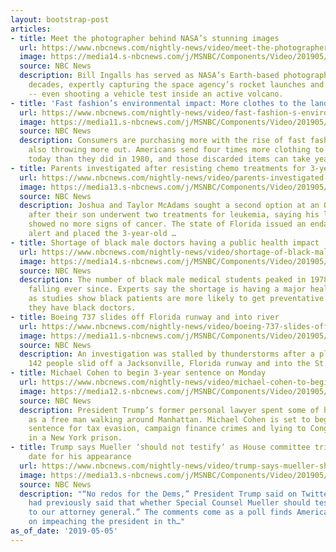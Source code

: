 ```yaml
---
layout: bootstrap-post
articles:
- title: Meet the photographer behind NASA’s stunning images
  url: https://www.nbcnews.com/nightly-news/video/meet-the-photographer-behind-nasa-s-stunning-images-58919493572
  image: https://media14.s-nbcnews.com/j/MSNBC/Components/Video/201905/nn_ksa_nasa_photographer_190505_1920x1080.nbcnews-fp-1200-630.jpg
  source: NBC News
  description: Bill Ingalls has served as NASA’s Earth-based photographer for three
    decades, expertly capturing the space agency’s rocket launches and critical moments
    -- even shooting a vehicle test inside an active volcano.
- title: 'Fast fashion’s environmental impact: More clothes to the landfill'
  url: https://www.nbcnews.com/nightly-news/video/fast-fashion-s-environmental-impact-more-clothes-to-the-landfill-58919493555
  image: https://media11.s-nbcnews.com/j/MSNBC/Components/Video/201905/nn_ath_fast_fashion_pollution_190505_1920x1080.nbcnews-fp-1200-630.jpg
  source: NBC News
  description: Consumers are purchasing more with the rise of fast fashion, but they’re
    also throwing more out. Americans send four times more clothing to the landfill
    today than they did in 1980, and those discarded items can take years to decompose.
- title: Parents investigated after resisting chemo treatments for 3-year-old son
  url: https://www.nbcnews.com/nightly-news/video/parents-investigated-after-resisting-chemo-treatments-for-3-year-old-son-58917445963
  image: https://media13.s-nbcnews.com/j/MSNBC/Components/Video/201905/nn_mhu_parents_resist_chemo_190505_1920x1080.nbcnews-fp-1200-630.jpg
  source: NBC News
  description: Joshua and Taylor McAdams sought a second option at an Ohio hospital
    after their son underwent two treatments for leukemia, saying his lab results
    showed no more signs of cancer. The state of Florida issued an endangered child
    alert and placed the 3-year-old …
- title: Shortage of black male doctors having a public health impact
  url: https://www.nbcnews.com/nightly-news/video/shortage-of-black-male-doctors-having-a-public-health-impact-58917957878
  image: https://media14.s-nbcnews.com/j/MSNBC/Components/Video/201905/nn_ral_black_men_in_medicine_190505_1920x1080.nbcnews-fp-1200-630.jpg
  source: NBC News
  description: The number of black male medical students peaked in 1978 and has been
    falling ever since. Experts say the shortage is having a major health impact,
    as studies show black patients are more likely to get preventative tests when
    they have black doctors.
- title: Boeing 737 slides off Florida runway and into river
  url: https://www.nbcnews.com/nightly-news/video/boeing-737-slides-off-florida-runway-and-into-river-58916933975
  image: https://media11.s-nbcnews.com/j/MSNBC/Components/Video/201905/nn_tle_737_skids_off_runway_190505_1920x1080.nbcnews-fp-1200-630.jpg
  source: NBC News
  description: An investigation was stalled by thunderstorms after a plane carrying
    142 people slid off a Jacksonville, Florida runway and into the St. Johns River.
- title: Michael Cohen to begin 3-year sentence on Monday
  url: https://www.nbcnews.com/nightly-news/video/michael-cohen-to-begin-3-year-sentence-on-monday-58918469657
  image: https://media12.s-nbcnews.com/j/MSNBC/Components/Video/201905/nn_kpa_michael_cohen_preps_jailtime_190505_1920x1080.nbcnews-fp-1200-630.jpg
  source: NBC News
  description: President Trump’s former personal lawyer spent some of his last hours
    as a free man walking around Manhattan. Michael Cohen is set to begin his three-year
    sentence for tax evasion, campaign finance crimes and lying to Congress on Monday
    in a New York prison.
- title: Trump says Mueller ‘should not testify’ as House committee tries to finalize
    date for his appearance
  url: https://www.nbcnews.com/nightly-news/video/trump-says-mueller-should-not-testify-as-house-committee-tries-to-finalize-date-for-his-appearance-58918469641
  image: https://media13.s-nbcnews.com/j/MSNBC/Components/Video/201905/nn_hni_trump_mueller_testimony_190505_1920x1080.nbcnews-fp-1200-630.jpg
  source: NBC News
  description: "“No redos for the Dems,” President Trump said on Twitter, after he
    had previously said that whether Special Counsel Mueller should testify is “up
    to our attorney general.” The comments come as a poll finds Americans are split
    on impeaching the president in th…"
as_of_date: '2019-05-05'
---
```



